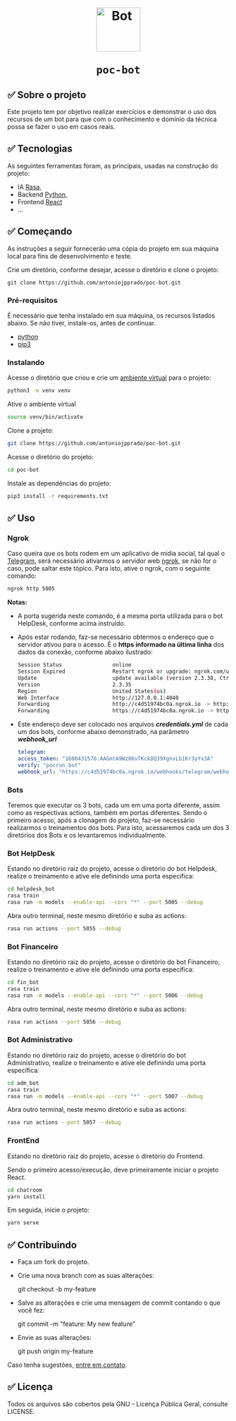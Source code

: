 #

<h1
    align="center">
    <img src="../poc/chatroom/bot.png"
         title="Bot"
         width="100"
         style="vertical-align:middle"
    >

    poc-bot

</h1>

## ✅ Sobre o projeto

Este projeto tem por objetivo realizar exercícios e demonstrar o uso dos recursos de um bot  para que com o conhecimento e domínio da técnica possa se fazer o uso em casos reais.

## ✅ Tecnologias

As seguintes ferramentas foram, as principais, usadas na construção do projeto:

- IA [Rasa](https://rasa.com/),
- Backend [Python](https://www.python.org/),
- Frontend [React](https://reactjs.org/)
- ...

## ✅ Começando

As instruções a seguir fornecerão uma cópia do projeto em sua máquina local para fins de desenvolvimento e teste.

Crie um diretório, conforme desejar, acesse o diretório e clone o projeto:

```shell
git clone https://github.com/antoniojpprado/poc-bot.git
```

### Pré-requisitos

É necessário que tenha instalado em sua máquina, os recursos listados abaixo. Se não tiver, instale-os, antes de continuar.

- [python](https://www.python.org/)
- [pip3](https://pypi.org/project/pip/)

### Instalando

Acesse o diretório que criou e crie um [ambiente virtual](https://docs.python.org/pt-br/3/library/venv.html) para o projeto:

```bash
python3 -m venv venv
```

Ative o ambiente virtual

```bash
source venv/bin/activate
```

Clone a projeto:

```bash
git clone https://github.com/antoniojpprado/poc-bot.git
```

Acesse o diretório do projeto:

```bash
cd poc-bot
```

Instale as dependências do projeto:

```bash
pip3 install -r requirements.txt
```

## ✅ Uso

### Ngrok

Caso queira que os bots rodem em um aplicativo de midia social, tal qual o [Telegram](https://telegram.org/), será necessário ativarmos o servidor web [ngrok](https://ngrok.com/), se não for o caso, pode saltar este tópico.
Para isto, ative o ngrok, com o seguinte comando:

```bash
ngrok http 5005
```

**Notas:**
- A porta sugerida neste comando, é a mesma porta utilizada para o bot HelpDesk, conforme acima instruído.

- Após estar rodando, faz-se necessário obtermos o endereço que o servidor ativou para o acesso. É o **https informado na última linha** dos dados da conexão, conforme abaixo ilustrado:

    ```bash
    Session Status                online
    Session Expired               Restart ngrok or upgrade: ngrok.com/upgrade
    Update                        update available (version 2.3.38, Ctrl-U to update)
    Version                       2.3.35
    Region                        United States(us)
    Web Interface                 http://127.0.0.1:4040
    Forwarding                    http://c4d51974bc0a.ngrok.io -> http://localhost:5005
    Forwarding                    https://c4d51974bc0a.ngrok.io -> http://localhost:5005
    ```

- Este endereço deve ser colocado nos arquivos ***credentials.yml*** de cada um dos bots, conforme abaixo demonstrado, na parâmetro ***webhook_url***
  
    ```yml
    telegram:
    access_token: "1600431576:AAGmtA9Wz06vTKckDQ39XgnvLb1Kr3yYx3A"
    verify: "pocrun_bot"
    webhook_url: "https://c4d51974bc0a.ngrok.io/webhooks/telegram/webhook"
    ```

### Bots

Teremos que executar os 3 bots, cada um em uma porta diferente, assim como as respectivas actions, também em portas diferentes.
Sendo o primeiro acesso, após a clonagem do projeto, faz-se necessário realizarmos o treinamentos dos bots.
Para isto, acessaremos cada um dos 3 diretórios dos Bots e os levantaremos individualmente.

### Bot HelpDesk

Estando no diretório raiz do projeto, acesse o diretório do bot Helpdesk, realize o treinamento e ative ele definindo uma porta específica:

```bash
cd helpdesk_bot
rasa train
rasa run -m models --enable-api --cors "*" --port 5005 --debug
```

Abra outro terminal, neste mesmo diretório e suba as actions:

```bash
rasa run actions --port 5055 --debug
```

### Bot Financeiro

Estando no diretório raiz do projeto, acesse o diretório do bot Financeiro, realize o treinamento e ative ele definindo uma porta específica:

```bash
cd fin_bot
rasa train
rasa run -m models --enable-api --cors "*" --port 5006 --debug
```

Abra outro terminal, neste mesmo diretório e suba as actions:

```bash
rasa run actions --port 5056 --debug
```

### Bot Administrativo

Estando no diretório raiz do projeto, acesse o diretório do bot Administrativo, realize o treinamento e ative ele definindo uma porta específica:

```bash
cd adm_bot
rasa train
rasa run -m models --enable-api --cors "*" --port 5007 --debug
```

Abra outro terminal, neste mesmo diretório e suba as actions:

```bash
rasa run actions --port 5057 --debug
```

### FrontEnd

Estando no diretório raiz do projeto, acesse o diretório do Frontend.

Sendo o primeiro acesso/execução, deve primeiramente iniciar o projeto React.

```bash
cd chatroom
yarn install
```

Em seguida, inicie o projeto:

```bash
yarn serve
```

## ✅ Contribuindo

- Faça um fork do projeto.
  
- Crie uma nova branch com as suas alterações:
  
  git checkout -b my-feature

- Salve as alterações e crie uma mensagem de commit contando o que você fez:
  
  git commit -m "feature: My new feature"

- Envie as suas alterações:
  
  git push origin my-feature

Caso tenha sugestões, <a href="mailto:antoniojpprado@gmail.com">entre em contato</a>.

## ✅ Licença

Todos os arquivos são cobertos pela GNU - Licença Pública Geral, consulte LICENSE.
